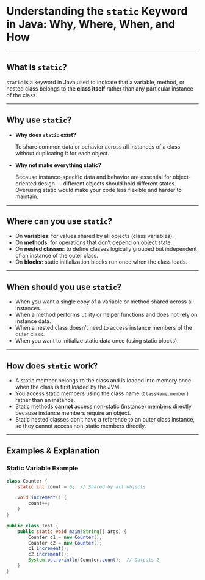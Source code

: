 # Understanding the `static` Keyword in Java: Why, Where, When, and How

---

## What is `static`?

`static` is a keyword in Java used to indicate that a variable, method, or nested class belongs to the **class itself** rather than any particular instance of the class.

---

## Why use `static`?

- **Why does `static` exist?**

  To share common data or behavior across all instances of a class without duplicating it for each object.

- **Why not make everything static?**

  Because instance-specific data and behavior are essential for object-oriented design — different objects should hold different states. Overusing static would make your code less flexible and harder to maintain.

---

## Where can you use `static`?

- On **variables**: for values shared by all objects (class variables).
- On **methods**: for operations that don’t depend on object state.
- On **nested classes**: to define classes logically grouped but independent of an instance of the outer class.
- On **blocks**: static initialization blocks run once when the class loads.

---

## When should you use `static`?

- When you want a single copy of a variable or method shared across all instances.
- When a method performs utility or helper functions and does not rely on instance data.
- When a nested class doesn’t need to access instance members of the outer class.
- When you want to initialize static data once (using static blocks).

---

## How does `static` work?

- A static member belongs to the class and is loaded into memory once when the class is first loaded by the JVM.
- You access static members using the class name (`ClassName.member`) rather than an instance.
- Static methods **cannot** access non-static (instance) members directly because instance members require an object.
- Static nested classes don’t have a reference to an outer class instance, so they cannot access non-static members directly.

---

## Examples & Explanation

### Static Variable Example

```java
class Counter {
    static int count = 0;  // Shared by all objects

    void increment() {
        count++;
    }
}

public class Test {
    public static void main(String[] args) {
        Counter c1 = new Counter();
        Counter c2 = new Counter();
        c1.increment();
        c2.increment();
        System.out.println(Counter.count);  // Outputs 2
    }
}
